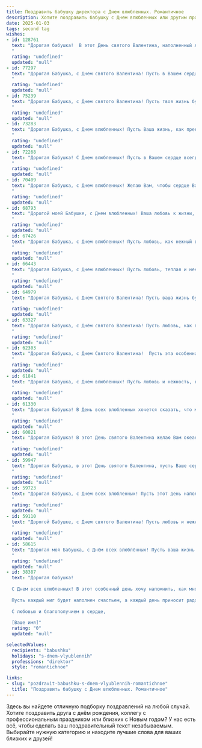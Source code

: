 ```yaml
---
title: Поздравить бабушку директора с Днем влюбленных. Романтичное
description: Хотите поздравить бабушку с Днем влюбленных или другим праздником? Наш ИИ создаст незабываемое поздравление, а вы обязательно выделитесь среди других.  
date: 2025-01-03
tags: second tag
wishes:
- id: 128761
  text: "Дорогая бабушка!  В этот День святого Валентина, наполненный любовью и нежностью, я хочу пожелать Вам океан романтики и тепла, пусть Ваше сердце всегда будет согрето душевным светом и заботой.  Пусть любовь, как прекрасный, не увядающий цветок, расцветает в Вашей душе, а ваша мудрость и опыт Directors остаются вдохновением для всех нас. С праздником!
  "
  rating: "undefined"
  updated: "null"
- id: 77297
  text: "Дорогая Бабушка, с Днем святого Валентина! Пусть в Вашем сердце всегда царит любовь, а глаза сияют от счастья. Пусть рядом с Вами всегда будут любящие и заботливые люди, которые наполнят Вашу жизнь радостью и теплом.
  "
  rating: "undefined"
  updated: "null"
- id: 75239
  text: "Дорогая Бабушка, с Днем святого Валентина! Пусть твоя жизнь будет полна любви, тепла и романтики, как прекрасная мелодия.  Желаю тебе крепкого здоровья, радости и  нежных объятий любимых внуков.
  "
  rating: "undefined"
  updated: "null"
- id: 73283
  text: "Дорогая Бабушка, с Днем влюбленных! Пусть Ваша жизнь, как прекрасная история любви, будет наполнена нежностью, радостью и счастьем. Ваша мудрость и доброта - главные черты характера, которые делают Вас настоящим примером для всех нас.  Пусть каждый день будет наполнен искренней любовью, теплом и заботой!
  "
  rating: "undefined"
  updated: "null"
- id: 72268
  text: "Дорогая Бабушка! С Днем влюбленных! Пусть в Вашем сердце всегда царит любовь и нежность, как в день, когда Вы стали директором, и Ваша профессия стала Вашим призванием, Вашей страстью. Желаю Вам море улыбок, цветов и счастливых моментов!
  "
  rating: "undefined"
  updated: "null"
- id: 70409
  text: "Дорогая Бабушка, с Днем влюбленных! Желаю Вам, чтобы сердце Ваше по-прежнему трепетало от любви и нежности, как в молодости. Пусть в Вашей жизни всегда будет место для романтики и тепла, а любовь родных и близких станет Вашим самым ценным сокровищем!
  "
  rating: "undefined"
  updated: "null"
- id: 68793
  text: "Дорогой моей Бабушке, с Днем влюбленных! Ваша любовь к жизни, к своим близким, к работе - настоящий пример для всех нас. Пусть этот день будет наполнен романтикой, нежностью и яркими моментами, а Ваше сердце всегда будет переполнено счастьем и  радостью.
  "
  rating: "undefined"
  updated: "null"
- id: 67426
  text: "Дорогая Бабушка, с Днем влюбленных! Пусть любовь, как нежный весенний цветок, расцветает в вашем сердце, наполняя его теплом и радостью. Желаю Вам океан нежности, море счастья и лучистую улыбку каждого дня!
  "
  rating: "undefined"
  updated: "null"
- id: 66443
  text: "Дорогая Бабушка, с Днем влюбленных! Пусть любовь, теплая и нежная, как Ваши объятия, всегда согревает Ваше сердце, а жизнь  будет полна прекрасных моментов, как яркие звезды на ночном небе.
  "
  rating: "undefined"
  updated: "null"
- id: 64979
  text: "Дорогая Бабушка, с Днем Святого Валентина! Пусть ваша жизнь будет полна любви, как прекрасный весенний сад, а сердце всегда греет теплота и нежность. Желаю вам здоровья, счастья и безграничной радости, чтобы каждый день был наполнен светлыми чувствами!
  "
  rating: "undefined"
  updated: "null"
- id: 63327
  text: "Дорогая Бабушка, с Днём святого Валентина! Пусть любовь, как прекрасный аромат цветов, наполняет Вашу жизнь радостью и счастьем. Желаю Вам крепкого здоровья, оптимизма, и чтобы каждый день был наполнен теплом и заботой близких!
  "
  rating: "undefined"
  updated: "null"
- id: 62303
  text: "Дорогая Бабушка, с Днем Святого Валентина!  Пусть эта особенная дата наполнит Вашу жизнь теплом и нежностью, как директор, Вы всегда управляли с любовью и заботой, пусть эта  искренняя любовь всегда будет Вашим компасом.
  "
  rating: "undefined"
  updated: "null"
- id: 61841
  text: "Дорогая Бабушка, с Днем влюбленных! Пусть любовь и нежность, как весенние цветы, цветут в твоем сердце и согревают тебя в этот прекрасный день.  Я желаю тебе много радости, улыбок и счастливых мгновений!  Ты - директор моего сердца, и я всегда буду любить и уважать тебя!
  "
  rating: "undefined"
  updated: "null"
- id: 61330
  text: "Дорогая Бабушка! В День всех влюбленных хочется сказать, что мы безумно любим тебя, нашу прекрасную Директор! Пусть твоя жизнь всегда будет полна любви, радости и нежности, как  прекрасный зимний вечер, усыпанном искрящим снегом.
  "
  rating: "undefined"
  updated: "null"
- id: 60821
  text: "Дорогая Бабушка! В этот День святого Валентина желаю Вам океан нежности, тепла и любви, как у директора, который заботится о своем любимом коллективе! Пусть каждый день будет наполнен радостью, а сердце бьется в унисон с ритмом счастья.
  "
  rating: "undefined"
  updated: "null"
- id: 59947
  text: "Дорогая Бабушка, в этот День святого Валентина, пусть Ваше сердце наполнится любовью, как весенний сад цветами! Пусть рядом всегда будут любящие сердца, а каждое мгновение жизни будет озарено нежной романтикой. С праздником!
  "
  rating: "undefined"
  updated: "null"
- id: 59723
  text: "Дорогая Бабушка, с Днем всех влюбленных! Пусть этот день наполнит Ваше сердце теплом, нежностью и любовью. Пусть ваша жизнь будет полна романтики, как директорский кабинет – уютом и комфортом.
  "
  rating: "undefined"
  updated: "null"
- id: 59110
  text: "Дорогой Бабушке, с Днем святого Валентина! Пусть любовь и нежность, которые ты даришь всему миру, вернутся к тебе сторицей. Пусть этот день принесет тебе море романтики, радости и чудесных мгновений. С любовью, твой директор! 💖
  "
  rating: "undefined"
  updated: "null"
- id: 58615
  text: "Дорогая моя Бабушка, с Днём всех влюблённых! Пусть ваша жизнь всегда будет наполнена любовью, как волшебный роман, а душа — такой же прекрасной, как в молодости, когда Вы были директором.
  "
  rating: "undefined"
  updated: "null"
- id: 38387
  text: "Дорогая бабушка!
  
  С Днем всех влюбленных! В этот особенный день хочу напомнить, как много любви и тепла вы приносите в нашу жизнь. Ваша мудрость и забота, как светлая звезда, освещают наш путь, и ваше сердце, полное любви, согревает души.
  
  Пусть каждый миг будет наполнен счастьем, а каждый день приносит радость и вдохновение. Вы — истинный пример любви и преданности, и мы все гордимся, что у нас есть такая удивительная бабушка.
  
  С любовью и благополучием в сердце,
  
  [Ваше имя]"
  rating: "0"
  updated: "null"

selectedValues:
  recipients: "babushku"
  holidays: "s-dnem-vlyublennih"
  professions: "direktor"
  style: "romantichnoe"

links:
- slug: "pozdravit-babushku-s-dnem-vlyublennih-romantichnoe"
  title: "Поздравить бабушку с Днем влюбленных. Романтичное"
---
```


Здесь вы найдете отличную подборку поздравлений на любой случай. 
Хотите поздравить друга с днём рождения, коллегу с профессиональным праздником или близких с Новым годом? У нас есть всё, чтобы сделать ваш поздравительный текст незабываемым. Выбирайте нужную категорию и находите лучшие слова для ваших близких и друзей!
